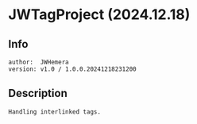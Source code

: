 # JWTagProject (2024.12.18)

## Info
	author:  JWHemera
	version: v1.0 / 1.0.0.20241218231200

## Description
	Handling interlinked tags.